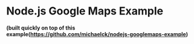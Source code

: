 # Node.js Google Maps Example
**(built quickly on top of this example(https://github.com/michaelck/nodejs-googlemaps-example)**